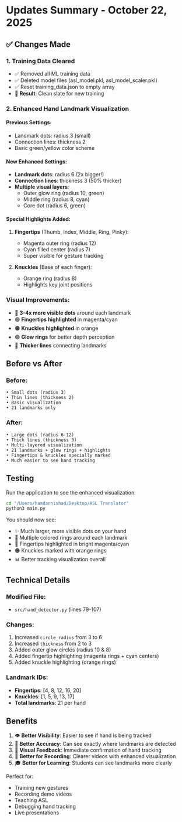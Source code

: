 # Updates Summary - October 22, 2025

## ✅ Changes Made

### 1. Training Data Cleared
- ✅ Removed all ML training data
- ✅ Deleted model files (asl_model.pkl, asl_model_scaler.pkl)
- ✅ Reset training_data.json to empty array
- 🎯 **Result**: Clean slate for new training

### 2. Enhanced Hand Landmark Visualization

#### Previous Settings:
- Landmark dots: radius 3 (small)
- Connection lines: thickness 2
- Basic green/yellow color scheme

#### New Enhanced Settings:
- **Landmark dots**: radius 6 (2x bigger!)
- **Connection lines**: thickness 3 (50% thicker)
- **Multiple visual layers**:
  - Outer glow ring (radius 10, green)
  - Middle ring (radius 8, cyan)
  - Core dot (radius 6, green)

#### Special Highlights Added:
1. **Fingertips** (Thumb, Index, Middle, Ring, Pinky):
   - Magenta outer ring (radius 12)
   - Cyan filled center (radius 7)
   - Super visible for gesture tracking

2. **Knuckles** (Base of each finger):
   - Orange ring (radius 8)
   - Highlights key joint positions

### Visual Improvements:
- 🔴 **3-4x more visible dots** around each landmark
- 🟣 **Fingertips highlighted** in magenta/cyan
- 🟠 **Knuckles highlighted** in orange
- 🟢 **Glow rings** for better depth perception
- 📏 **Thicker lines** connecting landmarks

## Before vs After

### Before:
```
• Small dots (radius 3)
• Thin lines (thickness 2)
• Basic visualization
• 21 landmarks only
```

### After:
```
• Large dots (radius 6-12)
• Thick lines (thickness 3)
• Multi-layered visualization
• 21 landmarks + glow rings + highlights
• Fingertips & knuckles specially marked
• Much easier to see hand tracking
```

## Testing

Run the application to see the enhanced visualization:

```bash
cd "/Users/hamdannishad/Desktop/ASL Translator"
python3 main.py
```

You should now see:
- ✨ Much larger, more visible dots on your hand
- 🎨 Multiple colored rings around each landmark
- 💫 Fingertips highlighted in bright magenta/cyan
- 🟠 Knuckles marked with orange rings
- 📊 Better tracking visualization overall

## Technical Details

### Modified File:
- `src/hand_detector.py` (lines 79-107)

### Changes:
1. Increased `circle_radius` from 3 to 6
2. Increased `thickness` from 2 to 3
3. Added outer glow circles (radius 10 & 8)
4. Added fingertip highlighting (magenta rings + cyan centers)
5. Added knuckle highlighting (orange rings)

### Landmark IDs:
- **Fingertips**: [4, 8, 12, 16, 20]
- **Knuckles**: [1, 5, 9, 13, 17]
- **Total landmarks**: 21 per hand

## Benefits

1. 👁️ **Better Visibility**: Easier to see if hand is being tracked
2. 🎯 **Better Accuracy**: Can see exactly where landmarks are detected
3. 🎨 **Visual Feedback**: Immediate confirmation of hand tracking
4. 📸 **Better for Recording**: Clearer videos with enhanced visualization
5. 🎓 **Better for Learning**: Students can see landmarks more clearly

Perfect for:
- Training new gestures
- Recording demo videos
- Teaching ASL
- Debugging hand tracking
- Live presentations
